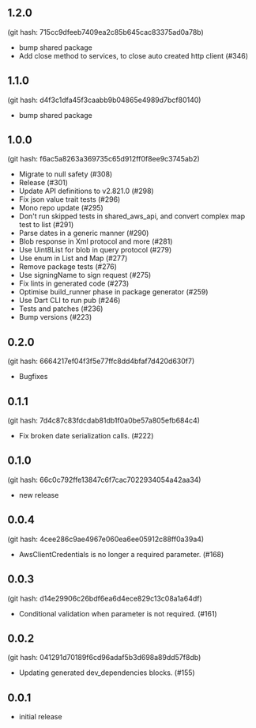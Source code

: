 ## 1.2.0

(git hash: 715cc9dfeeb7409ea2c85b645cac83375ad0a78b)

- bump shared package
- Add close method to services, to close auto created http client (#346)

## 1.1.0

(git hash: d4f3c1dfa45f3caabb9b04865e4989d7bcf80140)

- bump shared package

## 1.0.0

(git hash: f6ac5a8263a369735c65d912ff0f8ee9c3745ab2)

- Migrate to null safety (#308)
- Release (#301)
- Update API definitions to v2.821.0 (#298)
- Fix json value trait tests (#296)
- Mono repo update (#295)
- Don't run skipped tests in shared_aws_api, and convert complex map test to list (#291)
- Parse dates in a generic manner (#290)
- Blob response in Xml protocol and more (#281)
- Use Uint8List for blob in query protocol (#279)
- Use enum in List and Map (#277)
- Remove package tests (#276)
- Use signingName to sign request (#275)
- Fix lints in generated code (#273)
- Optimise build_runner phase in package generator (#259)
- Use Dart CLI to run pub (#246)
- Tests and patches (#236)
- Bump versions (#223)

## 0.2.0

(git hash: 6664217ef04f3f5e77ffc8dd4bfaf7d420d630f7)

- Bugfixes

## 0.1.1

(git hash: 7d4c87c83fdcdab81db1f0a0be57a805efb684c4)

- Fix broken date serialization calls. (#222)

## 0.1.0

(git hash: 66c0c792ffe13847c6f7cac7022934054a42aa34)

- new release

## 0.0.4

(git hash: 4cee286c9ae4967e060ea6ee05912c88ff0a39a4)

- AwsClientCredentials is no longer a required parameter. (#168)

## 0.0.3

(git hash: d14e29906c26bdf6ea6d4ece829c13c08a1a64df)

- Conditional validation when parameter is not required. (#161)

## 0.0.2

(git hash: 041291d70189f6cd96adaf5b3d698a89dd57f8db)

- Updating generated dev_dependencies blocks. (#155)

## 0.0.1
- initial release

